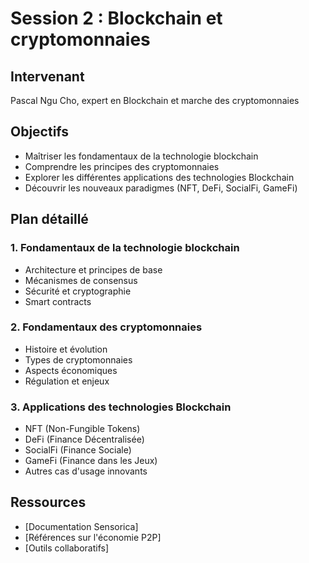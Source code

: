 # Session 2 : Blockchain et cryptomonnaies

## Intervenant
Pascal Ngu Cho, expert en Blockchain et marche des cryptomonnaies

## Objectifs
- Maîtriser les fondamentaux de la technologie blockchain
- Comprendre les principes des cryptomonnaies
- Explorer les différentes applications des technologies Blockchain
- Découvrir les nouveaux paradigmes (NFT, DeFi, SocialFi, GameFi)

## Plan détaillé

### 1. Fondamentaux de la technologie blockchain
- Architecture et principes de base
- Mécanismes de consensus
- Sécurité et cryptographie
- Smart contracts

### 2. Fondamentaux des cryptomonnaies
- Histoire et évolution
- Types de cryptomonnaies
- Aspects économiques
- Régulation et enjeux

### 3. Applications des technologies Blockchain
- NFT (Non-Fungible Tokens)
- DeFi (Finance Décentralisée)
- SocialFi (Finance Sociale)
- GameFi (Finance dans les Jeux)
- Autres cas d'usage innovants

## Ressources
- [Documentation Sensorica]
- [Références sur l'économie P2P]
- [Outils collaboratifs]
